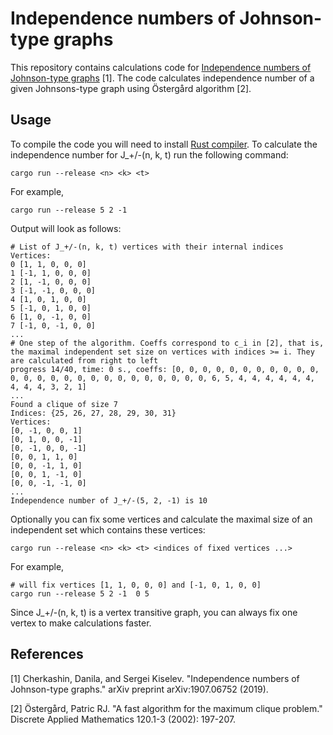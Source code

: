 # Independence numbers of Johnson-type graphs

This repository contains calculations code for [Independence numbers of Johnson-type graphs](https://arxiv.org/pdf/1907.06752.pdf) [1].
The code calculates independence number of a given Johnsons-type graph using Östergård algorithm [2].


## Usage

To compile the code you will need to install [Rust compiler](https://www.rust-lang.org/learn/get-started).
To calculate the independence number for J_+/-(n, k, t) run the following command:
```
cargo run --release <n> <k> <t>
```
For example,
```
cargo run --release 5 2 -1
```

Output will look as follows:
```
# List of J_+/-(n, k, t) vertices with their internal indices
Vertices:
0 [1, 1, 0, 0, 0]
1 [-1, 1, 0, 0, 0]
2 [1, -1, 0, 0, 0]
3 [-1, -1, 0, 0, 0]
4 [1, 0, 1, 0, 0]
5 [-1, 0, 1, 0, 0]
6 [1, 0, -1, 0, 0]
7 [-1, 0, -1, 0, 0]
...
# One step of the algorithm. Coeffs correspond to c_i in [2], that is, the maximal independent set size on vertices with indices >= i. They are calculated from right to left
progress 14/40, time: 0 s., coeffs: [0, 0, 0, 0, 0, 0, 0, 0, 0, 0, 0, 0, 0, 0, 0, 0, 0, 0, 0, 0, 0, 0, 0, 0, 0, 0, 6, 5, 4, 4, 4, 4, 4, 4, 4, 4, 4, 3, 2, 1]
...
Found a clique of size 7
Indices: {25, 26, 27, 28, 29, 30, 31}
Vertices:
[0, -1, 0, 0, 1]
[0, 1, 0, 0, -1]
[0, -1, 0, 0, -1]
[0, 0, 1, 1, 0]
[0, 0, -1, 1, 0]
[0, 0, 1, -1, 0]
[0, 0, -1, -1, 0]
...
Independence number of J_+/-(5, 2, -1) is 10
```

Optionally you can fix some vertices and calculate the maximal size of an independent set which contains these vertices:
```
cargo run --release <n> <k> <t> <indices of fixed vertices ...>
```
For example,
```
# will fix vertices [1, 1, 0, 0, 0] and [-1, 0, 1, 0, 0]
cargo run --release 5 2 -1  0 5
```

Since J_+/-(n, k, t) is a vertex transitive graph, you can always fix one vertex to make calculations faster.



## References

[1] Cherkashin, Danila, and Sergei Kiselev. "Independence numbers of Johnson-type graphs." arXiv preprint arXiv:1907.06752 (2019).

[2] Östergård, Patric RJ. "A fast algorithm for the maximum clique problem." Discrete Applied Mathematics 120.1-3 (2002): 197-207.